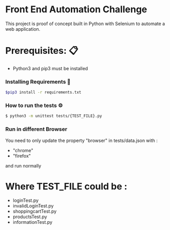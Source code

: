# Front End Automation Challenge


This project is  proof of concept built in Python with Selenium to automate a web application.

# Prerequisites: 📋

  - Python3 and pip3 must be installed

### Installing Requirements 🔧 
```sh
$pip3 install -r requirements.txt

```
### How to run the tests ⚙️
```sh
$ python3 -m unittest tests/{TEST_FILE}.py

```
### Run in different Browser
You need to only update the property "browser"
in tests/data.json with :
- "chrome"
- "firefox"

and run normally
# Where TEST_FILE could be :
 - loginTest.py
 - invalidLoginTest.py
 - shoppingcartTest.py
 - productsTest.py
 - informationTest.py
